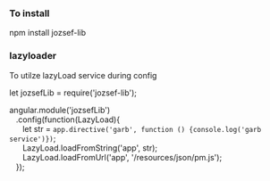 ### To install
npm install jozsef-lib

### lazyloader
To utilze lazyLoad service during config

let jozsefLib = require('jozsef-lib');

angular.module('jozsefLib')<br>
&nbsp;&nbsp;&nbsp;.config(function(LazyLoad){<br>
&nbsp;&nbsp;&nbsp;&nbsp;&nbsp;&nbsp;let str = `app.directive('garb', function () {console.log('garb service')})`;<br>
&nbsp;&nbsp;&nbsp;&nbsp;&nbsp;&nbsp;LazyLoad.loadFromString('app', str);<br>
&nbsp;&nbsp;&nbsp;&nbsp;&nbsp;&nbsp;LazyLoad.loadFromUrl('app', '/resources/json/pm.js');<br>
&nbsp;&nbsp;&nbsp;});<br>
